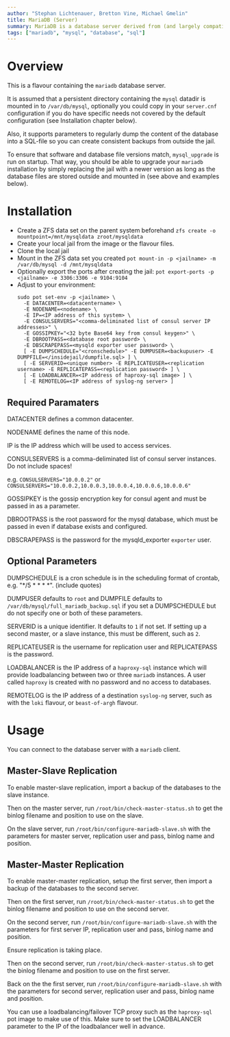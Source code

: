 ```yaml
---
author: "Stephan Lichtenauer, Bretton Vine, Michael Gmelin"
title: MariaDB (Server)
summary: MariaDB is a database server derived from (and largely compatible with) MySQL.
tags: ["mariadb", "mysql", "database", "sql"]
---
```


# Overview

This is a flavour containing the ```mariadb``` database server.

It is assumed that a persistent directory containing the ```mysql``` datadir is mounted in to ```/var/db/mysql```, optionally you could copy in your ```server.cnf``` configuration if you do have specific needs not covered by the default configuration (see Installation chapter below).

Also, it supports parameters to regularly dump the content of the database into a SQL-file so you can create consistent backups from outside the jail.

To ensure that software and database file versions match, ```mysql_upgrade``` is run on startup. That way, you should be able to upgrade your ```mariadb``` installation by simply replacing the jail with a newer version as long as the database files are stored outside and mounted in (see above and examples below).

# Installation

* Create a ZFS data set on the parent system beforehand
  ```zfs create -o mountpoint=/mnt/mysqldata zroot/mysqldata```
* Create your local jail from the image or the flavour files.
* Clone the local jail
* Mount in the ZFS data set you created
  ```pot mount-in -p <jailname> -m /var/db/mysql -d /mnt/mysqldata```
* Optionally export the ports after creating the jail:
  ```pot export-ports -p <jailname> -e 3306:3306 -e 9104:9104```
* Adjust to your environment:
  ```
  sudo pot set-env -p <jailname> \
    -E DATACENTER=<datacentername> \
    -E NODENAME=<nodename> \
    -E IP=<IP address of this system> \
    -E CONSULSERVERS="<comma-deliminated list of consul server IP addresses>" \
    -E GOSSIPKEY="<32 byte Base64 key from consul keygen>" \
    -E DBROOTPASS=<database root password> \
    -E DBSCRAPEPASS=<mysqld exporter user password> \
    [ -E DUMPSCHEDULE="<cronschedule>" -E DUMPUSER=<backupuser> -E DUMPFILE=</insidejail/dumpfile.sql> ] \
    [ -E SERVERID=<unique number> -E REPLICATEUSER=<replication username> -E REPLICATEPASS=<replication password> ] \
    [ -E LOADBALANCER=<IP address of haproxy-sql image> ] \
    [ -E REMOTELOG=<IP address of syslog-ng server> ]
  ```

## Required Paramaters

DATACENTER defines a common datacenter.

NODENAME defines the name of this node.

IP is the IP address which will be used to access services.

CONSULSERVERS is a comma-deliminated list of consul server instances. Do not include spaces!

e.g. ```CONSULSERVERS="10.0.0.2"``` or ```CONSULSERVERS="10.0.0.2,10.0.0.3,10.0.0.4,10.0.0.6,10.0.0.6"```

GOSSIPKEY is the gossip encryption key for consul agent and must be passed in as a parameter.

DBROOTPASS is the root password for the mysql database, which must be passed in even if database exists and configured.

DBSCRAPEPASS is the password for the mysqld_exporter ```exporter``` user.

## Optional Parameters

DUMPSCHEDULE is a cron schedule is in the scheduling format of crontab, e.g. "*/5 * * * *". (include quotes)

DUMPUSER defaults to ```root``` and DUMPFILE defaults to ```/var/db/mysql/full_mariadb_backup.sql``` if you set a DUMPSCHEDULE but do not specify one or both of these parameters.

SERVERID is a unique identifier. It defaults to `1` if not set. If setting up a second master, or a slave instance, this must be different, such as `2`.

REPLICATEUSER is the username for replication user and REPLICATEPASS is the password.

LOADBALANCER is the IP address of a `haproxy-sql` instance which will provide loadbalancing between two or three `mariadb` instances. A user called `haproxy` is created with no password and no access to databases.

REMOTELOG is the IP address of a destination ```syslog-ng``` server, such as with the ```loki``` flavour, or ```beast-of-argh``` flavour.

# Usage

You can connect to the database server with a ```mariadb``` client.

## Master-Slave Replication

To enable master-slave replication, import a backup of the databases to the slave instance. 

Then on the master server, run `/root/bin/check-master-status.sh` to get the binlog filename and position to use on the slave.

On the slave server, run `/root/bin/configure-mariadb-slave.sh` with the parameters for master server, replication user and pass, binlog name and position.

## Master-Master Replication

To enable master-master replication, setup the first server, then import a backup of the databases to the second server.

Then on the first server, run `/root/bin/check-master-status.sh` to get the binlog filename and position to use on the second server.

On the second server, run `/root/bin/configure-mariadb-slave.sh` with the parameters for first server IP, replication user and pass, binlog name and position.

Ensure replication is taking place.

Then on the second server, run `/root/bin/check-master-status.sh` to get the binlog filename and position to use on the first server.

Back on the the first server, run `/root/bin/configure-mariadb-slave.sh` with the parameters for second server, replication user and pass, binlog name and position.

You can use a loadbalancing/failover TCP proxy such as the `haproxy-sql` pot image to make use of this. Make sure to set the LOADBALANCER parameter to the IP of the loadbalancer well in advance. 


